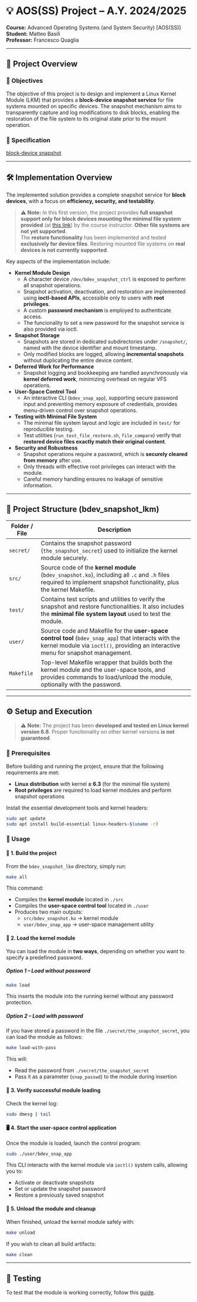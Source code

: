 # 💡 AOS(SS) Project – A.Y. 2024/2025

**Course:** Advanced Operating Systems (and System Security) [AOS(SS)]  
**Student:** Matteo Basili  
**Professor:** Francesco Quaglia  

---

## 📝 Project Overview

### 📌 Objectives

The objective of this project is to design and implement a Linux Kernel Module (LKM) that provides a **block-device snapshot service** for file systems mounted on specific devices. The snapshot mechanism aims to transparently capture and log modifications to disk blocks, enabling the restoration of the file system to its original state prior to the mount operation.

### 📄 Specification

[block-device snapshot](https://francescoquaglia.github.io/TEACHING/AOS/CURRENT/PROJECTS/project-specification-2024-2025.html)

---

## 🛠️ Implementation Overview

The implemented solution provides a complete snapshot service for **block devices**, with a focus on **efficiency, security, and testability**.

> ⚠️ **Note:** In this first version, the project provides **full snapshot support only for block devices mounting the minimal file system provided** (at [this link](https://francescoquaglia.github.io/TEACHING/AOS/CURRENT/PROJECTS/SINGLEFILE-FS.tar)) by the course instructor. **Other file systems are not yet supported**.  
> The **restore functionality** has been implemented and tested **exclusively for device files**. Restoring mounted file systems on **real devices is not currently supported**.

Key aspects of the implementation include:

- **Kernel Module Design**  
  - A character device `/dev/bdev_snapshot_ctrl` is exposed to perform all snapshot operations.  
  - Snapshot activation, deactivation, and restoration are implemented using **ioctl-based APIs**, accessible only to users with **root privileges**.  
  - A custom **password mechanism** is employed to authenticate access.  
  - The funcionality to set a new password for the snapshot service is also provided via ioctl.  
- **Snapshot Storage**  
  - Snapshots are stored in dedicated subdirectories under `/snapshot/`, named with the device identifier and mount timestamp.  
  - Only modified blocks are logged, allowing **incremental snapshots** without duplicating the entire device content.  
- **Deferred Work for Performance**  
  - Snapshot logging and bookkeeping are handled asynchronously via **kernel deferred work**, minimizing overhead on regular VFS operations.  
- **User-Space Control Tool**  
  - An interactive CLI (`bdev_snap_app`), supporting secure password input and preventing memory exposure of credentials, provides menu-driven control over snapshot operations.  
- **Testing with Minimal File System**  
  - The minimal file system layout and logic are included in `test/` for reproducible testing.  
  - Test utilities (`run_test_file_restore.sh`, `file_compare`) verify that **restored device files exactly match their original content**.  
- **Security and Robustness**  
  - Snapshot operations require a password, which is **securely cleared from memory** after use.  
  - Only threads with effective root privileges can interact with the module.  
  - Careful memory handling ensures no leakage of sensitive information.

---

## 📁 Project Structure (bdev_snapshot_lkm)

| Folder / File                    | Description                                                                 |
|---------------------------------|-----------------------------------------------------------------------------|
| `secret/`                       | Contains the snapshot password (`the_snapshot_secret`) used to initialize the kernel module securely.                                |
| `src/`                      | Source code of the **kernel module** (`bdev_snapshot.ko`), including all `.c` and `.h` files required to implement snapshot functionality, plus the kernel Makefile.                                                       |
| `test/`             | Contains test scripts and utilities to verify the snapshot and restore functionalities. It also includes the **minimal file system layout** used to test the module.                                              |
| `user/`                  | Source code and Makefile for the **user-space control tool** (`bdev_snap_app`) that interacts with the kernel module via `ioctl()`, providing an interactive menu for snapshot management.                                          |
| `Makefile`                       | Top-level Makefile wrapper that builds both the kernel module and the user-space tools, and provides commands to load/unload the module, optionally with the password.      |

---

## ⚙️ Setup and Execution

> ⚠️ **Note:** The project has been **developed and tested on Linux kernel version 6.8**. Proper functionality on other kernel versions **is not guaranteed**.

### 🔧 Prerequisites

Before building and running the project, ensure that the following requirements are met:

- **Linux distribution** with kernel **≥ 6.3** (for the minimal file system)  
- **Root privileges** are required to load kernel modules and perform snapshot operations

Install the essential development tools and kernel headers:

```bash
sudo apt update
sudo apt install build-essential linux-headers-$(uname -r)
```

### 📖 Usage

#### 🧱 1. Build the project

From the `bdev_snapshot_lkm` directory, simply run:

```bash
make all
```
This command:

- Compiles the **kernel module** located in `./src`  
- Compiles the **user-space control tool** located in `./user`  
- Produces two main outputs:
  - `src/bdev_snapshot.ko` → kernel module
  - `user/bdev_snap_app` → user-space management utility

#### 🔌 2. Load the kernel module

You can load the module in **two ways**, depending on whether you want to specify a predefined password.

##### Option 1 – Load without password

```bash
make load
```

This inserts the module into the running kernel without any password protection.

##### Option 2 – Load with password

If you have stored a password in the file `./secret/the_snapshot_secret`, you can load the module as follows:

```bash
make load-with-pass
```

This will:

- Read the password from `./secret/the_snapshot_secret`  
- Pass it as a parameter (`snap_passwd`) to the module during insertion

#### 🧩 3. Verify successful module loading

Check the kernel log:

```bash
sudo dmesg | tail
```

#### 🖥️ 4. Start the user-space control application

Once the module is loaded, launch the control program:

```bash
sudo ./user/bdev_snap_app
```

This CLI interacts with the kernel module via `ioctl()` system calls, allowing you to:

- Activate or deactivate snapshots  
- Set or update the snapshot password  
- Restore a previously saved snapshot

#### 🧹 5. Unload the module and cleanup

When finished, unload the kernel module safely with:

```bash
make unload
```

If you wish to clean all build artifacts:

```bash
make clean
```

---

## 🧪 Testing

To test that the module is working correctly, follow this [guide](https://github.com/MatteoBasili/aos-ss--progetto-2024_25/blob/main/bdev_snapshot_lkm/test/README.md).

